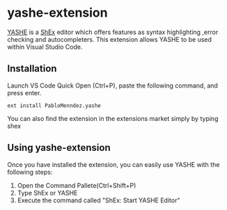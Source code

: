# yashe-extension
[YASHE](http://www.weso.es/YASHE/) is a [ShEx](http://shex.io/) editor which offers features as syntax highlighting ,error checking and autocompleters. This extension allows YASHE to be used within Visual Studio Code.

## Installation
Launch VS Code Quick Open (Ctrl+P), paste the following command, and press enter.
```
ext install PabloMenndez.yashe
```
You can also find the extension in the extensions market simply by typing shex

## Using yashe-extension
Once you have installed the extension, you can easily use YASHE with the following steps:
1. Open the Command Pallete(Ctrl+Shift+P)
2. Type ShEx or YASHE 
3. Execute the command called "ShEx: Start YASHE Editor"

